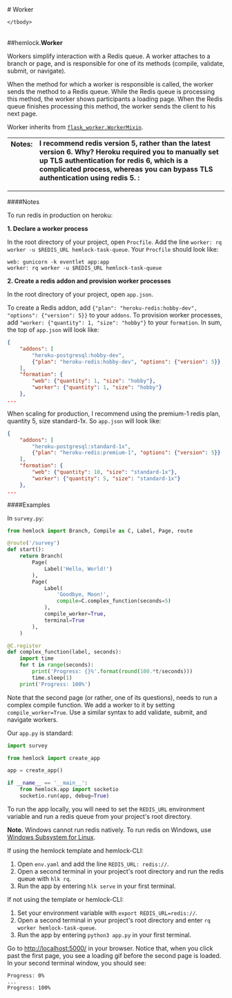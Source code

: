 <script src="https://cdn.mathjax.org/mathjax/latest/MathJax.js?config=TeX-AMS-MML_HTMLorMML" type="text/javascript"></script>

<link rel="stylesheet" href="https://assets.readthedocs.org/static/css/readthedocs-doc-embed.css" type="text/css" />

<style>
    a.src-href {
        float: right;
    }
    p.attr {
        margin-top: 0.5em;
        margin-left: 1em;
    }
    p.func-header {
        background-color: gainsboro;
        border-radius: 0.1em;
        padding: 0.5em;
        padding-left: 1em;
    }
    table.field-table {
        border-radius: 0.1em
    }
</style># Worker

<table class="docutils field-list field-table" frame="void" rules="none">
    <col class="field-name" />
    <col class="field-body" />
    <tbody valign="top">
        
    </tbody>
</table>



##hemlock.**Worker**



Workers simplify interaction with a Redis queue. A worker attaches to a
branch or page, and is responsible for one of its methods (compile,
validate, submit, or navigate).

When the method for which a worker is responsible is called, the worker
sends the method to a Redis queue. While the Redis queue is processing
this method, the worker shows participants a loading page. When the Redis
queue finishes processing this method, the worker sends the client to his
next page.

Worker inherits from
[`flask_worker.WorkerMixin`](https://dsbowen.github.io.flask-worker/).

<table class="docutils field-list field-table" frame="void" rules="none">
    <col class="field-name" />
    <col class="field-body" />
    <tbody valign="top">
        <tr class="field">
    <th class="field-name"><b>Notes:</b></td>
    <td class="field-body" width="100%"><b>I recommend redis version 5, rather than the latest version 6. Why? Heroku required you to manually set up TLS authentication for redis 6, which is a complicated process, whereas you can bypass TLS authentication using redis 5. : <i></i></b>
<p class="attr">
    
</p></td>
</tr>
    </tbody>
</table>

####Notes

To run redis in production on heroku:

<b>1. Declare a worker process</b>

In the root directory of your project, open `Procfile`. Add the line `worker: rq worker -u $REDIS_URL hemlock-task-queue`. Your `Procfile` should look like:

```
web: gunicorn -k eventlet app:app
worker: rq worker -u $REDIS_URL hemlock-task-queue
```

<b>2. Create a redis addon and provision worker processes</b>

In the root directory of your project, open `app.json`.

To create a Redis addon, add `{"plan": "heroku-redis:hobby-dev", "options": {"version": 5}}` to your `addons`. To provision worker processes, add `"worker: {"quantity": 1, "size": "hobby"}` to your `formation`. In sum, the top of `app.json` will look like:

```json
{
    "addons": [
        "heroku-postgresql:hobby-dev",
        {"plan": "heroku-redis:hobby-dev", "options": {"version": 5}}
    ],
    "formation": {
        "web": {"quantity": 1, "size": "hobby"},
        "worker": {"quantity": 1, "size": "hobby"}
    },
...
```

When scaling for production, I recommend using the premium-1 redis plan,
quantity 5, size standard-1x. So `app.json` will look like:

```json
{
    "addons": [
        "heroku-postgresql:standard-1x",
        {"plan": "heroku-redis:premium-1", "options": {"version": 5}}
    ],
    "formation": {
        "web": {"quantity": 10, "size": "standard-1x"},
        "worker": {"quantity": 5, "size": "standard-1x"}
    },
...
```

####Examples

In `survey.py`:

```python
from hemlock import Branch, Compile as C, Label, Page, route

@route('/survey')
def start():
    return Branch(
        Page(
            Label('Hello, World!')
        ),
        Page(
            Label(
                'Goodbye, Moon!',
                compile=C.complex_function(seconds=5)
            ),
            compile_worker=True,
            terminal=True
        ),
    )

@C.register
def complex_function(label, seconds):
    import time
    for t in range(seconds):
        print('Progress: {}%'.format(round(100.*t/seconds)))
        time.sleep(1)
    print('Progress: 100%')
```

Note that the second page (or rather, one of its questions), needs to run
a complex compile function. We add a worker to it by setting
`compile_worker=True`. Use a similar syntax to add validate, submit, and
navigate workers.

Our `app.py` is standard:

```python
import survey

from hemlock import create_app

app = create_app()

if __name__ == '__main__':
    from hemlock.app import socketio
    socketio.run(app, debug=True)
```

To run the app locally, you will need to set the `REDIS_URL` environment
variable and run a redis queue from your project's root directory.

**Note.** Windows cannot run redis natively. To run redis on Windows, use
[Windows Subsystem for Linux](../setup/wsl.md).

If using the hemlock template and hemlock-CLI:

1. Open `env.yaml` and add the line `REDIS_URL: redis://`.
2. Open a second terminal in your project's root directory and run the redis queue with `hlk rq`.
3. Run the app by entering `hlk serve` in your first terminal.

If not using the template or hemlock-CLI:

1. Set your environment variable with `export REDIS_URL=redis://`.
2. Open a second terminal in your project's root directory and enter `rq worker hemlock-task-queue`.
3. Run the app by entering `python3 app.py` in your first terminal.

Go to <http://localhost:5000/> in your browser. Notice that, when you click past the first page, you see a loading gif before the second page is loaded. In your second terminal window, you should see:

```
Progress: 0%
...
Progress: 100%
```

